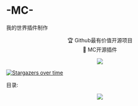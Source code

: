 # -MC-
我的世界插件制作


<p align="center">🏆 Github最有价值开源项目<br />🚀 MC开源插件</p>

<p align="center" >
  <a href="https://github.com/1050298332/-MC-"><img src="https://img.shields.io/badge/Aclles-Java-yellow"></a>
</p>

[![Stargazers over time](https://starchart.cc/1050298332/-MC-.svg)](https://starchart.cc/1050298332/-MC-)
      

目录:

<p align="center" >
  <a href="https://github.com/1050298332/-MC-/tree/master"><img src="https://img.shields.io/badge/编号001-进服提示加头顶萤石,算个测试插件,没什么用-yellow"></a>
</p>

